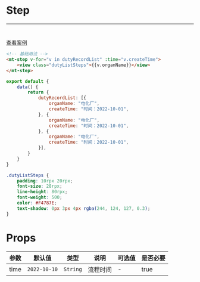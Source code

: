 # Step
***
#

[查看案例](https://static-363fc8f1-c547-4a87-8d04-6d5ba4035deb.bspapp.com/#/pages/base/step)

```html
<!-- 基础用法 -->
<mt-step v-for="v in dutyRecordList" :time="v.createTime">
    <view class="dutyListSteps">{{v.organName}}</view>
</mt-step>
```

```javascript
export default {
    data() {
        return {
            dutyRecordList: [{
                organName: "电化厂",
                createTime: "时间：2022-10-01",
            }, {
                organName: "电化厂",
                createTime: "时间：2022-10-01",
            }, {
                organName: "电化厂",
                createTime: "时间：2022-10-01",
            }],
        }
    }
}
```

```css
.dutyListSteps {
    padding: 10rpx 20rpx;
    font-size: 28rpx;
    line-height: 80rpx;
    font-weight: 500;
    color: #F4787E;
    text-shadow: 0px 3px 4px rgba(244, 124, 127, 0.3);
}
```

# Props

| 参数   | 默认值 | 类型            | 说明             | 可选值 | 是否必要 |
| ------ | ------ | --------------- | ---------------- | ------ |------ |
| time   | `2022-10-10`  | `String` | 流程时间         | -      | true |


